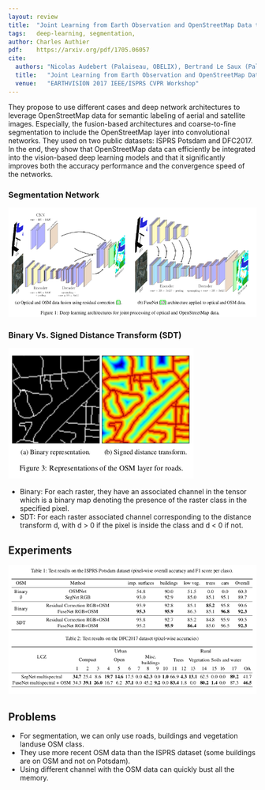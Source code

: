 ```yaml
---
layout: review
title:  "Joint Learning from Earth Observation and OpenStreetMap Data to Get Faster Better Semantic Maps"
tags:   deep-learning, segmentation,
author: Charles Authier
pdf:    https://arxiv.org/pdf/1705.06057
cite:
  authors: "Nicolas Audebert (Palaiseau, OBELIX), Bertrand Le Saux (Palaiseau), Sébastien Lefèvre (OBELIX)"
  title:   "Joint Learning from Earth Observation and OpenStreetMap Data to Get Faster Better Semantic Maps"
  venue:   "EARTHVISION 2017 IEEE/ISPRS CVPR Workshop"
---
```



They propose to use different cases and deep network architectures to leverage OpenStreetMap data for semantic labeling of aerial and satellite images.
Especially, the fusion-based architectures and coarse-to-fine segmentation to include the OpenStreetMap layer into convolutional networks.
They used on two public datasets: ISPRS Potsdam and DFC2017.
In the end, they show that OpenStreetMap data can efficiently be integrated into the vision-based deep learning models and that it significantly improves both the accuracy performance and the convergence speed of the networks.


### Segmentation Network

![](/deep-learning/images/osm_faster/model_osm.png)

### Binary Vs. Signed Distance Transform (SDT)

![](/deep-learning/images/osm_faster/sdt_osm.png)

* Binary: For each raster, they have an associated channel in the tensor which is a binary map denoting the presence of the raster class in the specified pixel.
* SDT: For each raster associated channel corresponding to the distance transform d, with d > 0 if the pixel is inside the class and d < 0 if not.

## Experiments

![](/deep-learning/images/osm_faster/res_osm.png)

## Problems
* For segmentation, we can only use roads, buildings and vegetation landuse OSM class.
* They use more recent OSM data than the ISPRS dataset (some buildings are on OSM and not on Potsdam).
* Using different channel with the OSM data can quickly bust all the memory.
